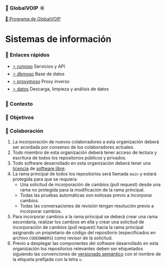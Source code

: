 
### 🌵 GlobalVOIP ☀️


[📖 Programa de GlobalVOIP](https://globalvoip.com.mx/about/)

# Sistemas de información

### 🔗 Enlaces rápidos

- [⭐ rumoso](https://github.com/MorenaSonora/rumoso) Servicios y API
- [⭐ dbmoso](https://github.com/MorenaSonora/dbmoso) Base de datos
- [⭐ proxymoso](https://github.com/MorenaSonora/proxymoso) Proxy inverso
- [⭐ datos](https://github.com/MorenaSonora/datos) Descarga, limpieza y análisis de datos

### 🌱 Contexto



### 🎯 Objetivos



### 🤝 Colaboración

1. La incorporación de nuevos colaboradores a esta organización deberá
   ser acordada por consenso de los colaboradores actuales.
2. Todo miembro de esta organización deberá tener acceso de lectura y
   escritura de todos los repositorios públicos y privados.
3. Todo software desarrollado en esta organización deberá tener una
   [licencia](https://gplv3.fsf.org/wiki/index.php/Compatible_licenses)
   de [software libre](https://www.gnu.org/philosophy/free-sw.es.html).
4. La rama principal de todos los repositorios será llamada `main` y
   estará protegida para que se requiera
   - Una solicitud de incorporación de cambios (pull request) desde
     una rama no protegida para la modificación de la rama principal.
   - Todas las pruebas automáticas son exitosas previo a incorporar
     cambios.
   - Todas las conversaciones de revisión tengan resolución previo a
     incorporar cambios.
5. Para incorporar cambios a la rama principal se deberá crear una
   rama secondaria, realizar los cambios en ella y crear una solicitud
   de incorporación de cambios (pull request) hacia la rama principal
   asignando un propietario de código del repositorio (especificados
   en archivo `CODEOWNERS`) como revisor de la solicitud.
6. Previo a desplegar las componentes del software desarrollado en
   esta organización los repositorios relevantes deben ser etiquetados
   siguiendo las convenciones de [versionado
   semántico](https://semver.org/) con el nombre de la etiqueta
   prefijada con la letra `v`.
